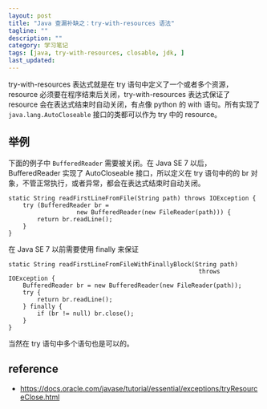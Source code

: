 ```yaml
---
layout: post
title: "Java 查漏补缺之：try-with-resources 语法"
tagline: ""
description: ""
category: 学习笔记
tags: [java, try-with-resources, closable, jdk, ]
last_updated:
---
```


try-with-resources 表达式就是在 try 语句中定义了一个或者多个资源，resource 必须要在程序结束后关闭，try-with-resources 表达式保证了 resource 会在表达式结束时自动关闭，有点像 python 的 with 语句。所有实现了 `java.lang.AutoCloseable` 接口的类都可以作为 try 中的 resource。

## 举例

下面的例子中 `BufferedReader` 需要被关闭。在 Java SE 7 以后，BufferedReader 实现了 AutoCloseable 接口，所以定义在 try 语句中的的 br 对象，不管正常执行，或者异常，都会在表达式结束时自动关闭。


    static String readFirstLineFromFile(String path) throws IOException {
        try (BufferedReader br =
                       new BufferedReader(new FileReader(path))) {
            return br.readLine();
        }
    }

在 Java SE 7 以前需要使用 finally 来保证

    static String readFirstLineFromFileWithFinallyBlock(String path)
                                                         throws IOException {
        BufferedReader br = new BufferedReader(new FileReader(path));
        try {
            return br.readLine();
        } finally {
            if (br != null) br.close();
        }
    }

当然在 try 语句中多个语句也是可以的。

## reference

- <https://docs.oracle.com/javase/tutorial/essential/exceptions/tryResourceClose.html>
